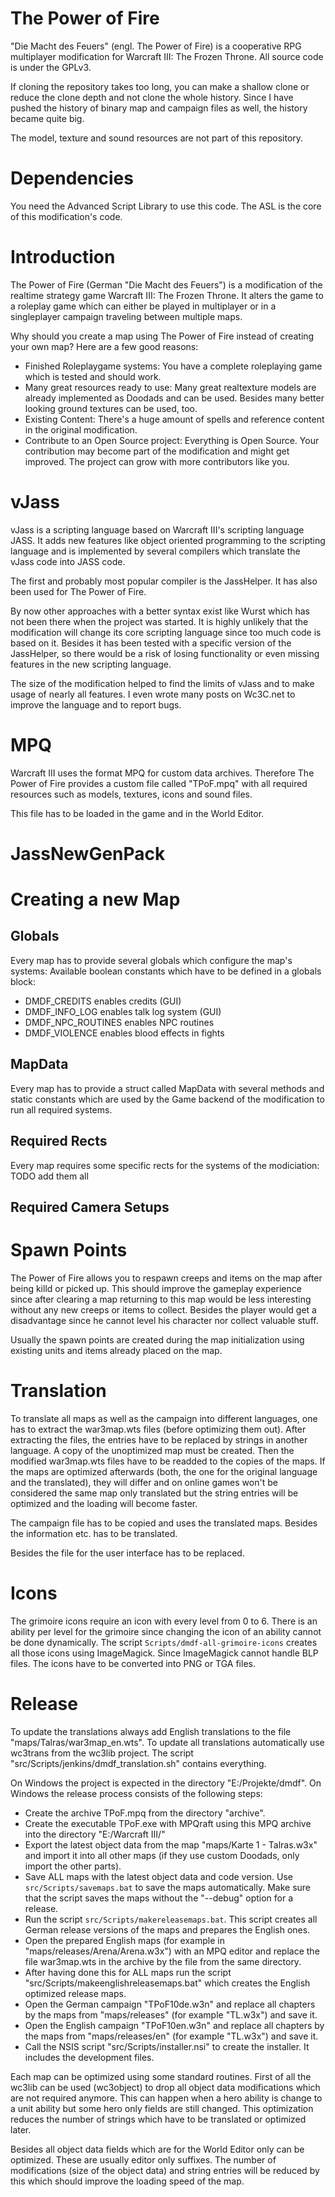 The Power of Fire
======================

"Die Macht des Feuers" (engl. The Power of Fire) is a cooperative RPG multiplayer modification for Warcraft III: The Frozen Throne.
All source code is under the GPLv3.

If cloning the repository takes too long, you can make a shallow clone or reduce the clone depth and not clone the whole history.
Since I have pushed the history of binary map and campaign files as well, the history became quite big.

The model, texture and sound resources are not part of this repository.

# Dependencies
You need the Advanced Script Library to use this code. The ASL is the core of this modification's code.

# Introduction

The Power of Fire (German "Die Macht des Feuers") is a modification of the realtime strategy game Warcraft III: The Frozen Throne. It alters the game to a roleplay game which can either be played in multiplayer or in a singleplayer campaign traveling between multiple maps.


Why should you create a map using The Power of Fire instead of creating your own map?
Here are a few good reasons:
* Finished Roleplaygame systems: You have a complete roleplaying game which is tested and should work.
* Many great resources ready to use: Many great realtexture models are already implemented as Doodads and can be used. Besides many better looking ground textures can be used, too.
* Existing Content: There's a huge amount of spells and reference content in the original modification.
* Contribute to an Open Source project: Everything is Open Source. Your contribution may become part of the modification and might get improved. The project can grow with more contributors like you.

# vJass

vJass is a scripting language based on Warcraft III's scripting language JASS. It adds new features like object oriented programming to the scripting language and is implemented by several compilers which translate the vJass code into JASS code.

The first and probably most popular compiler is the JassHelper. It has also been used for The Power of Fire.

By now other approaches with a better syntax exist like Wurst which has not been there when the project was started. It is highly unlikely that the modification will change its core scripting language since too much code is based on it. Besides it has been tested with a specific version of the JassHelper, so there would be a risk of losing functionality or even missing features in the new scripting language.

The size of the modification helped to find the limits of vJass and to make usage of nearly all features. I even wrote many posts on Wc3C.net to improve the language and to report bugs.

# MPQ

Warcraft III uses the format MPQ for custom data archives. Therefore The Power of Fire provides a custom file called "TPoF.mpq" with all required resources such as models, textures, icons and sound files.

This file has to be loaded in the game and in the World Editor.

# JassNewGenPack

# Creating a new Map

## Globals

Every map has to provide several globals which configure the map's systems:
Available boolean constants which have to be defined in a globals block:
* DMDF_CREDITS enables credits (GUI)
* DMDF_INFO_LOG enables talk log system (GUI)
* DMDF_NPC_ROUTINES enables NPC routines
* DMDF_VIOLENCE enables blood effects in fights

## MapData

Every map has to provide a struct called MapData with several methods and static constants which are used by the Game backend of the modification to run all required systems.

## Required Rects

Every map requires some specific rects for the systems of the modiciation:
TODO add them all

## Required Camera Setups

# Spawn Points

The Power of Fire allows you to respawn creeps and items on the map after being killd or picked up. This should improve the gameplay experience since after clearing a map returning to this map would be less interesting without any new creeps or items to collect.
Besides the player would get a disadvantage since he cannot level his character nor collect valuable stuff.

Usually the spawn points are created during the map initialization using existing units and items already placed on the map.

# Translation

To translate all maps as well as the campaign into different languages, one has to extract the war3map.wts files (before optimizing them out). After extracting the files, the entries have to be replaced by strings in another language. A copy of the unoptimized map must be created. Then the modified war3map.wts files have to be readded to the copies of the maps. If the maps are optimized afterwards (both, the one for the original language and the translated), they will differ and on online games won't be considered the same map only translated but the string entries will be optimized and the loading will become faster.

The campaign file has to be copied and uses the translated maps. Besides the information etc. has to be translated.

Besides the file for the user interface has to be replaced.

# Icons

The grimoire icons require an icon with every level from 0 to 6. There is an ability per level for the grimoire since changing the icon of an ability cannot be done dynamically. The script `Scripts/dmdf-all-grimoire-icons` creates all those icons using ImageMagick. Since ImageMagick cannot handle BLP files. The icons have to be converted into PNG or TGA files.

# Release

To update the translations always add English translations to the file "maps/Talras/war3map_en.wts".
To update all translations automatically use wc3trans from the wc3lib project. The script "src/Scripts/jenkins/dmdf_translation.sh" contains everything.

On Windows the project is expected in the directory "E:/Projekte/dmdf".
On Windows the release process consists of the following steps:
* Create the archive TPoF.mpq from the directory "archive".
* Create the executable TPoF.exe with MPQraft using this MPQ archive into the directory "E:/Warcraft III/"
* Export the latest object data from the map "maps/Karte 1 - Talras.w3x" and import it into all other maps (if they use custom Doodads, only import the other parts).
* Save ALL maps with the latest object data and code version. Use `src/Scripts/savemaps.bat` to save the maps automatically. Make sure that the script saves the maps without the "--debug" option for a release.
* Run the script `src/Scripts/makereleasemaps.bat`. This script creates all German release versions of the maps and prepares the English ones.
* Open the prepared English maps (for example in "maps/releases/Arena/Arena<version>.w3x") with an MPQ editor and replace the file war3map.wts in the archive by the file from the same directory.
* After having done this for ALL maps run the script "src/Scripts/makeenglishreleasemaps.bat" which creates the English optimized release maps.
* Open the German campaign "TPoF10de.w3n" and replace all chapters by the maps from "maps/releases" (for example "TL.w3x") and save it.
* Open the English campaign "TPoF10en.w3n" and replace all chapters by the maps from "maps/releases/en" (for example "TL.w3x") and save it.
* Call the NSIS script "src/Scripts/installer.nsi" to create the installer. It includes the development files.

Each map can be optimized using some standard routines. First of all the wc3lib can be used (wc3object) to drop all object data modifications which are not required anymore. This can happen when a hero ability is change to a unit ability but some hero only fields are still changed. This optimization reduces the number of strings which have to be translated or optimized later.

Besides all object data fields which are for the World Editor only can be optimized. These are usually editor only suffixes. The number of modifications (size of the object data) and string entries will be reduced by this which should improve the loading speed of the map.
